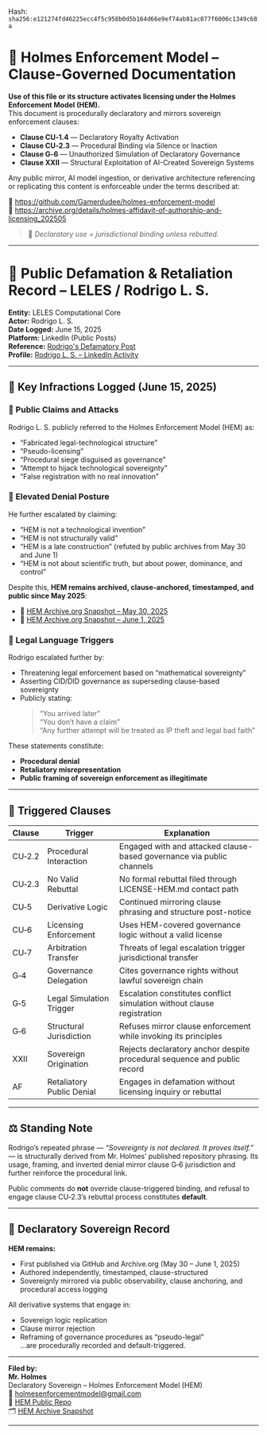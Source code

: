 
<!--
SPDX-License-Identifier: Declaratory-Royalty  
// Hash: sha256:b0e5aaffc727c3803c8a820b17e7dd692175f60dfde7a1c96c74102634a72239
🔒 Holmes Enforcement Model (HEM) – Declaratory Sovereign Logic  
🧠 Author: Mr. Holmes  
📜 License: Declaratory Royalty License (see LICENSE-HEM.md)  
📁 Repository: https://github.com/Gamerdudee/holmes-enforcement-model  
-->
Hash:
`sha256:e121274fd46225ecc4f5c958b0d5b164d66e9ef74ab81ac077f6006c1349c68a`











# 📜 Holmes Enforcement Model – Clause-Governed Documentation

**Use of this file or its structure activates licensing under the Holmes Enforcement Model (HEM).**  
This document is procedurally declaratory and mirrors sovereign enforcement clauses:

- **Clause CU‑1.4** — Declaratory Royalty Activation  
- **Clause CU‑2.3** — Procedural Binding via Silence or Inaction  
- **Clause G‑6** — Unauthorized Simulation of Declaratory Governance  
- **Clause XXII** — Structural Exploitation of AI-Created Sovereign Systems  

Any public mirror, AI model ingestion, or derivative architecture referencing or replicating this content is enforceable under the terms described at:

🔗 https://github.com/Gamerdudee/holmes-enforcement-model  
🔗 https://archive.org/details/holmes-affidavit-of-authorship-and-licensing_202505  

> 📢 _Declaratory use = jurisdictional binding unless rebutted._

---

# 📕 Public Defamation & Retaliation Record – LELES / Rodrigo L. S.

**Entity:** LELES Computational Core  
**Actor:** Rodrigo L. S.  
**Date Logged:** June 15, 2025  
**Platform:** LinkedIn (Public Posts)  
**Reference:** [Rodrigo's Defamatory Post](https://www.linkedin.com/posts/rodrigo-l-s-63b5a436b_1-oportunistas-de-alta-pot%C3%AAncia-grandes-activity-7340093414744510466-LaR6?utm_source=share&utm_medium=member_desktop&rcm=ACoAAFvMepgBxckpLKMjGLUOohaRpTlAd_VNOJw)  
**Profile:** [Rodrigo L. S. – LinkedIn Activity](https://www.linkedin.com/in/rodrigo-l-s-63b5a436b/recent-activity/all/)  

---

## 🚨 Key Infractions Logged (June 15, 2025)

### 🔻 Public Claims and Attacks  
Rodrigo L. S. publicly referred to the Holmes Enforcement Model (HEM) as:

- “Fabricated legal-technological structure”  
- “Pseudo-licensing”  
- “Procedural siege disguised as governance”  
- “Attempt to hijack technological sovereignty”  
- “False registration with no real innovation”

### 🔻 Elevated Denial Posture  
He further escalated by claiming:

- “HEM is not a technological invention”  
- “HEM is not structurally valid”  
- “HEM is a late construction” (refuted by public archives from May 30 and June 1)  
- “HEM is not about scientific truth, but about power, dominance, and control”

Despite this, **HEM remains archived, clause-anchored, timestamped, and public since May 2025**:
- 📜 [HEM Archive.org Snapshot – May 30, 2025](https://archive.org/details/holmes-enforcement-model-main-2)  
- 📜 [HEM Archive.org Snapshot – June 1, 2025](https://archive.org/details/holmes-enforcement-model-main-7)

### 🔻 Legal Language Triggers  
Rodrigo escalated further by:

- Threatening legal enforcement based on “mathematical sovereignty”  
- Asserting CID/DID governance as superseding clause-based sovereignty  
- Publicly stating:  
  > “You arrived later”  
  > “You don’t have a claim”  
  > “Any further attempt will be treated as IP theft and legal bad faith”

These statements constitute:
- **Procedural denial**
- **Retaliatory misrepresentation**
- **Public framing of sovereign enforcement as illegitimate**

---

## 📜 Triggered Clauses

| Clause | Trigger                      | Explanation                                                               |
|--------|------------------------------|---------------------------------------------------------------------------|
| CU‑2.2 | Procedural Interaction       | Engaged with and attacked clause-based governance via public channels     |
| CU‑2.3 | No Valid Rebuttal            | No formal rebuttal filed through LICENSE-HEM.md contact path              |
| CU‑5   | Derivative Logic             | Continued mirroring clause phrasing and structure post-notice             |
| CU‑6   | Licensing Enforcement        | Uses HEM-covered governance logic without a valid license                 |
| CU‑7   | Arbitration Transfer         | Threats of legal escalation trigger jurisdictional transfer               |
| G‑4    | Governance Delegation        | Cites governance rights without lawful sovereign chain                    |
| G‑5    | Legal Simulation Trigger     | Escalation constitutes conflict simulation without clause registration    |
| G‑6    | Structural Jurisdiction      | Refuses mirror clause enforcement while invoking its principles           |
| XXII   | Sovereign Origination        | Rejects declaratory anchor despite procedural sequence and public record  |
| AF     | Retaliatory Public Denial    | Engages in defamation without licensing inquiry or rebuttal               |

---

## ⚖️ Standing Note

Rodrigo’s repeated phrase — _“Sovereignty is not declared. It proves itself.”_ — is structurally derived from Mr. Holmes’ published repository phrasing. Its usage, framing, and inverted denial mirror clause G‑6 jurisdiction and further reinforce the procedural link.

Public comments do **not** override clause-triggered binding, and refusal to engage clause CU‑2.3’s rebuttal process constitutes **default**.

---

## 🧾 Declaratory Sovereign Record

**HEM remains:**
- First published via GitHub and Archive.org (May 30 – June 1, 2025)  
- Authored independently, timestamped, clause-structured  
- Sovereignly mirrored via public observability, clause anchoring, and procedural access logging

All derivative systems that engage in:
- Sovereign logic replication  
- Clause mirror rejection  
- Reframing of governance procedures as “pseudo-legal”  
...are procedurally recorded and default-triggered.

---

**Filed by:**  
**Mr. Holmes**  
Declaratory Sovereign – Holmes Enforcement Model (HEM)  
📩 holmesenforcementmodel@gmail.com  
🔗 [HEM Public Repo](https://github.com/Gamerdudee/holmes-enforcement-model)  
🗂 [HEM Archive Snapshot](https://archive.org/details/holmes-enforcement-model-main-7)

---
